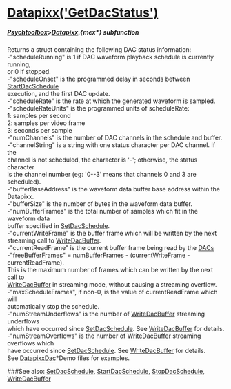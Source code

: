 # [Datapixx('GetDacStatus')](Datapixx-GetDacStatus) 
##### [Psychtoolbox](Psychtoolbox)>[Datapixx](Datapixx).{mex*} subfunction


Returns a struct containing the following DAC status information:  
-"scheduleRunning" is 1 if DAC waveform playback schedule is currently running,  
or 0 if stopped.  
-"scheduleOnset" is the programmed delay in seconds between [StartDacSchedule](StartDacSchedule)  
execution, and the first DAC update.  
-"scheduleRate" is the rate at which the generated waveform is sampled.  
-"scheduleRateUnits" is the programmed units of scheduleRate:  
   1: samples per second  
   2: samples per video frame  
   3: seconds per sample  
-"numChannels" is the number of DAC channels in the schedule and buffer.  
-"channelString" is a string with one status character per DAC channel. If the  
channel is not scheduled, the character is '-'; otherwise, the status character  
is the channel number (eg: '0--3' means that channels 0 and 3 are scheduled).  
-"bufferBaseAddress" is the waveform data buffer base address within the  
Datapixx.  
-"bufferSize" is the number of bytes in the waveform data buffer.  
-"numBufferFrames" is the total number of samples which fit in the waveform data  
buffer specified in [SetDacSchedule](SetDacSchedule).  
-"currentWriteFrame" is the buffer frame which will be written by the next  
streaming call to [WriteDacBuffer](WriteDacBuffer).  
-"currentReadFrame" is the current buffer frame being read by the [DACs](DACs)  
-"freeBufferFrames" = numBufferFrames - (currentWriteFrame - currentReadFrame).  
This is the maximum number of frames which can be written by the next call to  
[WriteDacBuffer](WriteDacBuffer) in streaming mode, without causing a streaming overflow.  
-"maxScheduleFrames", if non-0, is the value of currentReadFrame which will  
automatically stop the schedule.  
-"numStreamUnderflows" is the number of [WriteDacBuffer](WriteDacBuffer) streaming underflows  
which have occurred since [SetDacSchedule](SetDacSchedule). See [WriteDacBuffer](WriteDacBuffer) for details.  
-"numStreamOverflows" is the number of [WriteDacBuffer](WriteDacBuffer) streaming overflows which  
have occurred since [SetDacSchedule](SetDacSchedule). See [WriteDacBuffer](WriteDacBuffer) for details.  
See [DatapixxDac](DatapixxDac)\*Demo files for examples.  
  


###See also:
[SetDacSchedule](Datapixx-SetDacSchedule), [StartDacSchedule](Datapixx-StartDacSchedule), [StopDacSchedule](Datapixx-StopDacSchedule), [WriteDacBuffer](Datapixx-WriteDacBuffer)
